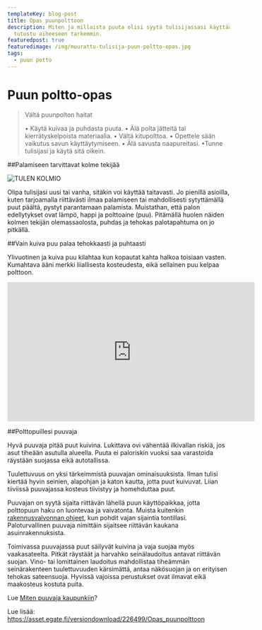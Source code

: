 ```yaml
---
templateKey: blog-post
title: Opas puunpolttoon
description: Miten ja millaista puuta olisi syytä tulisijassasi käyttää? Lue ja
  tutustu aiheeseen tarkemmin.
featuredpost: true
featuredimage: /img/muurattu-tulisija-puun-poltto-opas.jpg
tags:
  - puun potto
---
```

# Puun poltto-opas

> Vältä puunpolton haitat 
>
> • Käytä kuivaa ja puhdasta puuta. • Älä polta jätteitä tai kierrätyskelpoista materiaalia. • Vältä kitupolttoa. • Opettele sään vaikutus savun käyttäytymiseen. • Älä savusta naapureitasi. •Tunne tulisijasi ja käytä sitä oikein.



##Palamiseen tarvittavat kolme tekijää

![TULEN KOLMIO](/img/muurattu-tulisija-puun-poltto-kolmio.png)

Olipa tulisijasi uusi tai vanha, sitäkin voi käyttää taitavasti. Jo pienillä asioilla, kuten tarjoamalla riittävästi ilmaa palamiseen tai mahdollisesti sytyttämällä puut
päältä, pystyt parantamaan palamista. Muistathan, että palon edellytykset ovat lämpö, happi ja polttoaine (puu). Pitämällä huolen näiden kolmen tekijän olemassaolosta, puhdas ja tehokas palotapahtuma on jo pitkällä.

##Vain kuiva puu palaa tehokkaasti ja puhtaasti

Ylivuotinen ja kuiva puu kilahtaa kun kopautat kahta halkoa toisiaan vasten. Kumahtava ääni merkki liiallisesta kosteudesta, eikä sellainen puu kelpaa polttoon.

<iframe width="560" height="315" src="https://www.youtube.com/embed/ENQfLYBl7S0" frameborder="0" allow="accelerometer; autoplay; clipboard-write; encrypted-media; gyroscope; picture-in-picture" allowfullscreen></iframe>

##Polttopuillesi puuvaja

Hyvä puuvaja pitää puut kuivina. ​Lukittava ovi vähentää ilkivallan riskiä, jos asut tiheään asutulla alueella. Puuta ei paloriskin vuoksi saa varastoida räystään suojassa eikä autotallissa.

Tuulettuvuus on yksi tärkeimmistä puuvajan ominaisuuksista. Ilman tulisi kiertää hyvin seinien, alapohjan ja katon kautta, jotta puut kuivuvat. Liian tiiviissä puuvajassa kosteus tiivistyy ja homehduttaa puut.

Puuvajan on syytä sijaita riittävän lähellä puun käyttöpaikkaa, jotta polttopuun haku on luontevaa ja vaivatonta. Muista kuitenkin [rakennusvalvonnan ohjeet](https://vanha.hsy.fi/urbaanipuuvaja/urbaanipuuvaja/sailyta-fiksusti/Documents/puuvaja_ja_paloturvallisuus.pdf), kun pohdit vajan sijaintia tontillasi. Paloturvallinen puuvaja nimittäin sijaitsee riittävän kaukana asuinrakennuksista.

Toimivassa puuvajassa puut säilyvät kuivina ja vaja suojaa myös vaakasateelta. Pitkät räystäät ja harvahko seinälaudoitus antavat riittävän suojan. Vino- tai lomittainen laudoitus mahdollistaa tiheämmän seinärakenteen tuulettuvuuden kärsimättä, antaa näkösuojan ja on erityisen tehokas sateensuoja. Hyvissä vajoissa perustukset ovat ilmavat eikä maakosteus kostuta puita.

Lue [Miten puuvaja kaupunkiin](https://vanha.hsy.fi/urbaanipuuvaja/urbaanipuuvaja/sailyta-fiksusti/Sivut/Rakenna-tai-tilaa-puuvaja.aspx)?

Lue lisää: <https://asset.egate.fi/versiondownload/226499/Opas_puunpolttoon>